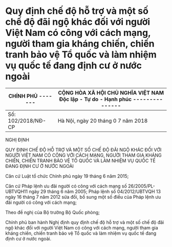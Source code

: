 # Quy định chế độ hỗ trợ và một số chế độ đãi ngộ khác đối với người Việt Nam có công với cách mạng, người tham gia kháng chiến, chiến tranh bảo vệ Tổ quốc và làm nhiệm vụ quốc tế đang định cư ở nước ngoài

| CHÍNH PHỦ ------- | CỘNG HÒA XÃ HỘI CHỦ NGHĨA VIỆT NAM Độc lập - Tự do - Hạnh phúc ---------------
|---|---|
| Số: 102/2018/NĐ-CP | Hà Nội, ngày 20 tháng 0 7 năm 2018 |

NGHỊ ĐỊNH

QUY ĐỊNH CHẾ ĐỘ HỖ TRỢ VÀ MỘT SỐ CHẾ ĐỘ ĐÃI NGỘ KHÁC ĐỐI VỚI NGƯỜI VIỆT NAM CÓ CÔNG VỚI CÁCH MẠNG, NGƯỜI THAM GIA KHÁNG CHIẾN, CHIẾN TRANH BẢO VỆ TỔ QUỐC VÀ LÀM NHIỆM VỤ QUỐC TẾ ĐANG ĐỊNH CƯ Ở NƯỚC NGOÀI

Căn cứ Luật tổ chức Chính phủ ngày 19 tháng 6 năm 2015;

Căn cứ Pháp lệnh ưu đãi người có công với cách mạng số 26/2005/PL-UBTVQH11 ngày 29 tháng 6 năm 2005; Pháp lệnh số 04/2012/UBTVQH 13 ngày 16 tháng 7 năm 2012 sửa đổi, bổ sung một số điều của Pháp lệnh ưu đãi người có công với cách mạng;

Theo đề nghị của Bộ trưởng Bộ Quốc phòng;

Chính phủ ban hành Nghị định quy định chế độ hỗ trợ và một số chế độ đãi ngộ khác đối với người Việt Nam có công với cách mạng, người tham gia kháng chiến, chiến tranh bảo vệ Tổ quốc và làm nhiệm vụ quốc tế đang định cư ở nước ngoài.